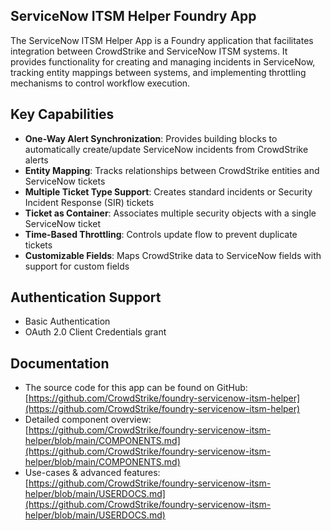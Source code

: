 ## ServiceNow ITSM Helper Foundry App

The ServiceNow ITSM Helper App is a Foundry application that facilitates integration between CrowdStrike and ServiceNow ITSM systems. It provides functionality for creating and managing incidents in ServiceNow, tracking entity mappings between systems, and implementing throttling mechanisms to control workflow execution.

## Key Capabilities
- **One-Way Alert Synchronization**: Provides building blocks to automatically create/update ServiceNow incidents from CrowdStrike alerts
- **Entity Mapping**: Tracks relationships between CrowdStrike entities and ServiceNow tickets
- **Multiple Ticket Type Support**: Creates standard incidents or Security Incident Response (SIR) tickets
- **Ticket as Container**: Associates multiple security objects with a single ServiceNow ticket
- **Time-Based Throttling**: Controls update flow to prevent duplicate tickets
- **Customizable Fields**: Maps CrowdStrike data to ServiceNow fields with support for custom fields

## Authentication Support
- Basic Authentication
- OAuth 2.0 Client Credentials grant

## Documentation
- The source code for this app can be found on GitHub: [https://github.com/CrowdStrike/foundry-servicenow-itsm-helper](https://github.com/CrowdStrike/foundry-servicenow-itsm-helper)
- Detailed component overview: [https://github.com/CrowdStrike/foundry-servicenow-itsm-helper/blob/main/COMPONENTS.md](https://github.com/CrowdStrike/foundry-servicenow-itsm-helper/blob/main/COMPONENTS.md)
- Use-cases & advanced features: [https://github.com/CrowdStrike/foundry-servicenow-itsm-helper/blob/main/USERDOCS.md](https://github.com/CrowdStrike/foundry-servicenow-itsm-helper/blob/main/USERDOCS.md)
